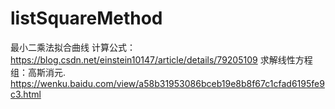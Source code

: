 # listSquareMethod
最小二乘法拟合曲线
计算公式：https://blog.csdn.net/einstein10147/article/details/79205109
求解线性方程组：高斯消元. https://wenku.baidu.com/view/a58b31953086bceb19e8b8f67c1cfad6195fe9c3.html
